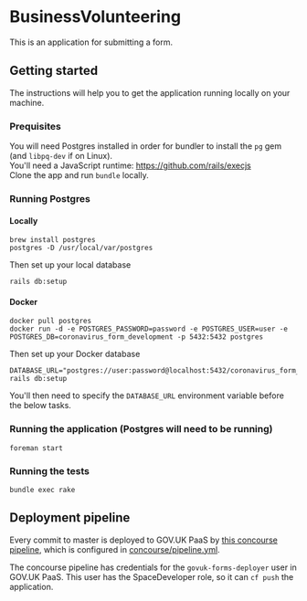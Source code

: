 # BusinessVolunteering

This is an application for submitting a form.

## Getting started

The instructions will help you to get the application running
locally on your machine.

### Prequisites

You will need Postgres installed in order for bundler to install the `pg` gem (and `libpq-dev` if on Linux).  
You'll need a JavaScript runtime: https://github.com/rails/execjs  
Clone the app and run `bundle` locally.  

### Running Postgres

#### Locally

    brew install postgres
    postgres -D /usr/local/var/postgres

Then set up your local database

    rails db:setup

#### Docker

    docker pull postgres
    docker run -d -e POSTGRES_PASSWORD=password -e POSTGRES_USER=user -e POSTGRES_DB=coronavirus_form_development -p 5432:5432 postgres

Then set up your Docker database

    DATABASE_URL="postgres://user:password@localhost:5432/coronavirus_form_development" rails db:setup

You'll then need to specify the `DATABASE_URL` environment variable before the below tasks.

### Running the application (Postgres will need to be running)

    foreman start

### Running the tests

    bundle exec rake


## Deployment pipeline

Every commit to master is deployed to GOV.UK PaaS by
[this concourse pipeline](https://cd.gds-reliability.engineering/teams/govuk-tools/pipelines/govuk-coronavirus-business-volunteer-form),
which is configured in [concourse/pipeline.yml](concourse/pipeline.yml).

The concourse pipeline has credentials for the `govuk-forms-deployer` user in
GOV.UK PaaS. This user has the SpaceDeveloper role, so it can `cf push` the application.
